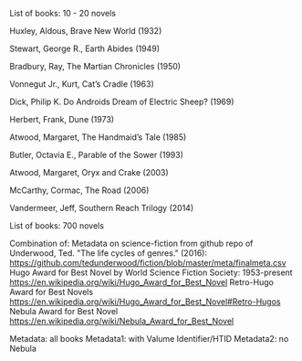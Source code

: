 List of books: 10 - 20 novels

Huxley, Aldous, Brave New World (1932)

Stewart, George R., Earth Abides (1949)

Bradbury, Ray, The Martian Chronicles (1950)

Vonnegut Jr., Kurt, Cat’s Cradle (1963)

Dick, Philip K. Do Androids Dream of Electric Sheep? (1969)

Herbert, Frank, Dune (1973)

Atwood, Margaret, The Handmaid’s Tale (1985)

Butler, Octavia E., Parable of the Sower (1993)

Atwood, Margaret, Oryx and Crake (2003)

McCarthy, Cormac, The Road (2006)

Vandermeer, Jeff, Southern Reach Trilogy (2014)


List of books: 700 novels

Combination of:
Metadata on science-fiction from github repo of Underwood, Ted. "The life cycles of genres." (2016):
https://github.com/tedunderwood/fiction/blob/master/meta/finalmeta.csv
Hugo Award for Best Novel by World Science Fiction Society: 1953-present
https://en.wikipedia.org/wiki/Hugo_Award_for_Best_Novel
Retro-Hugo Award for Best Novels
https://en.wikipedia.org/wiki/Hugo_Award_for_Best_Novel#Retro-Hugos
Nebula Award for Best Novel
https://en.wikipedia.org/wiki/Nebula_Award_for_Best_Novel

Metadata: all books
Metadata1: with Valume Identifier/HTID
Metadata2: no Nebula

